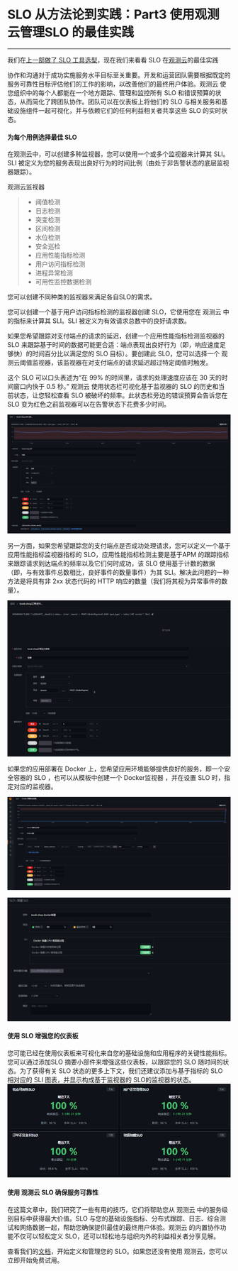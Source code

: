 # SLO 从方法论到实践：Part3 使用观测云管理SLO 的最佳实践

---

我们在[上一部做了 SLO 工具选型](slo-part2.md)，现在我们来看看 SLO 在[观测云](https://guance.com/)的最佳实践

协作和沟通对于成功实施服务水平目标至关重要。开发和运营团队需要根据既定的服务可靠性目标评估他们的工作的影响，以改善他们的最终用户体验。观测云 使您组织中的每个人都能在一个地方跟踪、管理和监控所有  SLO 和错误预算的状态，从而简化了跨团队协作。团队可以在仪表板上将他们的 SLO 与相关服务和基础设施组件一起可视化，并与依赖它们的任何利益相关者共享这些 SLO 的实时状态。

#### 为每个用例选择最佳 SLO

在观测云中，可以创建多种监视器，您可以使用一个或多个监视器来计算其 SLI。SLI 被定义为您的服务表现出良好行为的时间比例（由处于非告警状态的底层监视器跟踪）。

观测云监视器
> - 阈值检测
> - 日志检测
> - 突变检测
> - 区间检测
> - 水位检测
> - 安全巡检
> - 应用性能指标检测
> - 用户访问指标检测
> - 进程异常检测
> - 可用性监控数据检测

您可以创建不同种类的监视器来满足各自SLO的需求。

您可以创建一个基于用户访问指标检测的监视器创建 SLO，它使用您在 观测云 中的指标来计算其 SLI。SLI 被定义为有效请求总数中的良好请求数。

如果您希望跟踪对支付端点的请求的延迟，创建一个应用性能指标检测监视器的 SLO 来跟踪基于时间的数据可能更合适：端点表现出良好行为（即，响应速度足够快）的时间百分比以满足您的 SLO 目标）。要创建此 SLO，您可以选择一个 观测云阈值监视器，该监视器在对支付端点的请求延迟超过特定阈值时触发。

这个 SLO 可以口头表述为“在 99% 的时间里，请求的处理速度应该在 30 天的时间窗口内快于 0.5 秒。” 观测云 使用状态栏可视化基于监视器的 SLO 的历史和当前状态，让您轻松查看 SLO 被破坏的频率。此状态栏旁边的错误预算会告诉您在 SLO 变为红色之前监视器可以在告警状态下花费多少时间。

![image.png](../images/slo-part3-1.png)

另一方面，如果您希望跟踪您的支付端点是否成功处理请求，您可以定义一个基于应用性能指标监视器指标的 SLO，应用性能指标检测主要是基于APM 的跟踪指标来跟踪请求到达端点的频率以及它们何时成功，该 SLO 使用基于计数的数据（即，与有效事件总数相比，良好事件的数量事件）为其 SLI。解决此问题的一种方法是将具有非 2xx 状态代码的 HTTP 响应的数量（我们将其视为异常事件的数量）。

![image.png](../images/slo-part3-2.png)

如果您的应用部署在 Docker 上，您希望应用环境能够提供良好的服务，即一个安全容器的 SLO ，也可以从模板中创建一个 Docker监视器 ，并在设置 SLO 时，指定对应的监视器。

![image.png](../images/slo-part3-3.png)

![image.png](../images/slo-part3-4.png)

#### 使用 SLO 增强您的仪表板

您可能已经在使用仪表板来可视化来自您的基础设施和应用程序的关键性能指标。您可以通过添加SLO 摘要小部件来增强这些仪表板，以跟踪您的 SLO 随时间的状态。为了获得有关 SLO 状态的更多上下文，我们还建议添加与基于指标的 SLO 相对应的 SLI 图表，并显示构成基于监视器的 SLO的监视器的状态。
![image.png](../images/slo-part3-5.png)

#### 使用 观测云 SLO 确保服务可靠性
在这篇文章中，我们研究了一些有用的技巧，它们将帮助您从 观测云 中的服务级别目标中获得最大价值。SLO 与您的基础设施指标、分布式跟踪、日志、综合测试和网络数据一起，帮助您确保提供最佳的最终用户体验。观测云 的内置协作功能不仅可以轻松定义 SLO，还可以轻松地与组织内外的利益相关者分享见解。

查看我们的[文档](https://docs.guance.com/)，开始定义和管理您的 SLO。如果您还没有使用 观测云，您可以立即开始免费试用。
